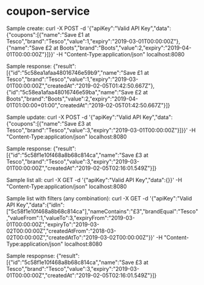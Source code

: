 # coupon-service

Sample create:
curl -X POST -d '{"apiKey":"Valid API Key","data":{"coupons":[{"name":"Save £1 at Tesco","brand":"Tesco","value":1,"expiry":"2019-03-01T00:00:00Z"},{"name":"Save £2 at Boots","brand":"Boots","value":2,"expiry":"2019-04-01T00:00:00Z"}]}}' -H "Content-Type:application/json" localhost:8080

Sample response:
{"result":[{"id":"5c58ea1afaa48016746e59b9","name":"Save £1 at Tesco","brand":"Tesco","value":1,"expiry":"2019-03-01T00:00:00Z","createdAt":"2019-02-05T01:42:50.667Z"},{"id":"5c58ea1afaa48016746e59ba","name":"Save £2 at Boots","brand":"Boots","value":2,"expiry":"2019-04-01T01:00:00+01:00","createdAt":"2019-02-05T01:42:50.667Z"}]} 




Sample update:
curl -X POST -d '{"apiKey":"Valid API Key","data":{"coupons":[{"name":"Save £3 at Tesco","brand":"Tesco","value":3,"expiry":"2019-03-01T00:00:00Z"}]}}' -H "Content-Type:application/json" localhost:8080

Sample response:
{"result":[{"id":"5c58f1e10f468a8b68c814ca","name":"Save £3 at Tesco","brand":"Tesco","value":3,"expiry":"2019-03-01T00:00:00Z","createdAt":"2019-02-05T02:16:01.549Z"}]} 





Sample list all:
curl -X GET -d '{"apiKey":"Valid API Key","data":{}}' -H "Content-Type:application/json" localhost:8080

Sample list with filters (any combination):
curl -X GET -d '{"apiKey":"Valid API Key","data":{"idIn":["5c58f1e10f468a8b68c814ca"],"nameContains":"£3","brandEqual":"Tesco","valueFrom":1,"valueTo":3,"expiryFrom":"2019-03-01T00:00:00Z","expiryTo":"2019-03-02T00:00:00Z","createdAtFrom":"2018-03-02T00:00:00Z","createdAtTo":"2019-03-02T00:00:00Z"}}' -H "Content-Type:application/json" localhost:8080

Sample respopnse:
{"result":[{"id":"5c58f1e10f468a8b68c814ca","name":"Save £3 at Tesco","brand":"Tesco","value":3,"expiry":"2019-03-01T00:00:00Z","createdAt":"2019-02-05T02:16:01.549Z"}]}
